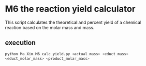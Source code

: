 # M6 the reaction yield calculator

This script calculates the theoretical and percent yield of a chemical
reaction based on the molar mass and mass.

## execution  
``` bash
python Ma_Xin_M6_calc_yield.py <actual_mass> <educt_mass>
<educt_molar_mass> <product_molar_mass>
```
